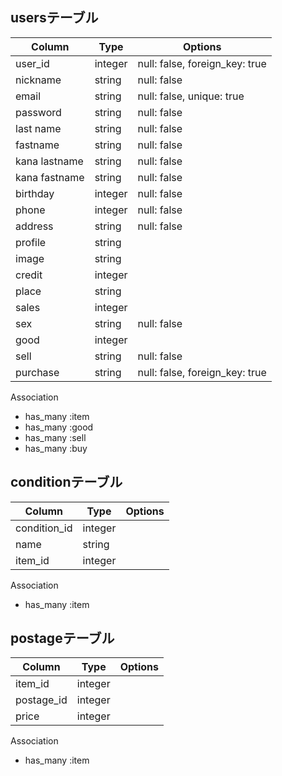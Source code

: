 ##  usersテーブル

|Column|Type|Options|
|------|----|-------|
|user_id|integer|null: false, foreign_key: true|
|nickname|string|null: false|
|email|string|null: false, unique: true|
|password|string|null: false|
|last name|string|null: false|
|fastname|string|null: false|
|kana lastname|string|null: false|
|kana fastname|string|null: false|
|birthday|integer|null: false|
|phone|integer|null: false|
|address|string|null: false|
|profile|string| |
|image|string| |
|credit|integer| |
|place|string| |
|sales|integer| |
|sex|string|null: false|
|good|integer||
|sell|string|null: false|　
|purchase|string|null: false, foreign_key: true|

  Association
- has_many :item
- has_many :good
- has_many :sell
- has_many :buy

##  conditionテーブル

|Column|Type|Options|
|------|----|-------|
|condition_id|integer| |
|name|string| |
|item_id|integer| |

  Association
- has_many :item

##  postageテーブル

|Column|Type|Options|
|------|----|-------|
|item_id|integer| |
|postage_id|integer| |
|price|integer| |

  Association
- has_many :item